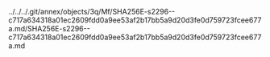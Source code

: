 ../../../.git/annex/objects/3q/Mf/SHA256E-s2296--c717a634318a01ec2609fdd0a9ee53af2b17bb5a9d20d3fe0d759723fcee677a.md/SHA256E-s2296--c717a634318a01ec2609fdd0a9ee53af2b17bb5a9d20d3fe0d759723fcee677a.md